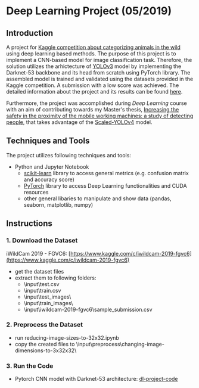 # Deep Learning Project (05/2019)

## Introduction

A project for [Kaggle competition about categorizing animals in the wild](https://www.kaggle.com/c/iwildcam-2019-fgvc6) using deep learning based methods. The purpose of this project is to implement a CNN-based model for image classification task. Therefore, the solution utilizes the arhictecture of [YOLOv3](https://pjreddie.com/media/files/papers/YOLOv3.pdf) model by implementing the Darknet-53 backbone and its head from scratch using PyTorch library. The assembled model is trained and validated using the datasets provided in the Kaggle competition. A submission with a low score was achieved. The detailed information about the project and its results can be found [here](https://github.com/letsirk/dl-project/blob/master/deep-learning-project-report.pdf). 

Furthermore, the project was accomplished during *Deep Learning* course with an aim of contributing towards my Master's thesis, [Increasing the safety in the proximity of the mobile working machines: a study of detecting people](http://urn.fi/URN:NBN:fi:aalto-202110249676), that takes advantage of the [Scaled-YOLOv4](https://arxiv.org/abs/2011.08036) model. 

## Techniques and Tools
The project utilizes following techniques and tools:
* Python and Jupyter Notebook 
  * [scikit-learn](https://scikit-learn.org/stable/) library to access general metrics (e.g. confusion matrix and accuracy score)
  * [PyTorch](https://pytorch.org/) library to access Deep Learning functionalities and CUDA resources
  * other general libaries to manipulate and show data (pandas, seaborn, matplotlib, numpy) 

## Instructions

### 1. Download the Dataset
iWildCam 2019 - FGVC6: [https://www.kaggle.com/c/iwildcam-2019-fgvc6](https://www.kaggle.com/c/iwildcam-2019-fgvc6)
* get the dataset files
* extract them to following folders:
  * \input\test.csv
  * \input\train.csv
  * \input\test_images\
  * \input\train_images\
  * \input\iwildcam-2019-fgvc6\sample_submission.csv
 
### 2. Preprocess the Dataset
* run reducing-image-sizes-to-32x32.ipynb
* copy the created files to \input\preprocess\changing-image-dimensions-to-3x32x32\
  
### 3. Run the Code
* Pytorch CNN model with Darknet-53 architecture: [dl-project-code](https://letsirk.github.io/dl-project/)
